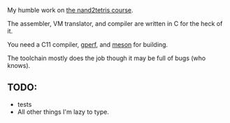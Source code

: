 My humble work on [the nand2tetris course](https://www.nand2tetris.org/).

The assembler, VM translator, and compiler are written in C for the heck of it.

You need a C11 compiler, [gperf](https://www.gnu.org/software/gperf/), and [meson](https://mesonbuild.com/) for building.

The toolchain mostly does the job though it may be full of bugs (who knows).

## TODO:
* tests
* All other things I'm lazy to type.
